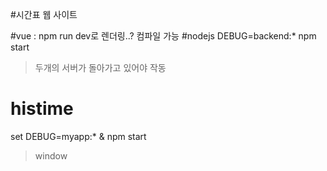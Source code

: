 #시간표 웹 사이트

#vue : npm run dev로 렌더링..? 컴파일 가능
#nodejs DEBUG=backend:* npm start 
> 두개의 서버가 돌아가고 있어야 작동

# histime
set DEBUG=myapp:* & npm start
> window